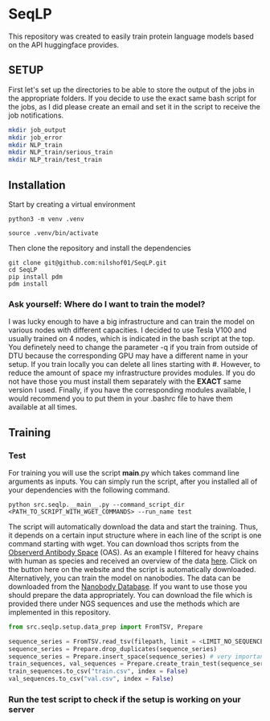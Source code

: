 # SeqLP

This repository was created to easily train protein language models based on the API huggingface provides. 

## SETUP

First let's set up the directories to be able to store the output of the jobs in the appropriate folders. If you decide to use the exact same bash script for the jobs, as I did please create an email and set it in the script to receive the job notifications.

```bash
mkdir job_output
mkdir job_error
mkdir NLP_train
mkdir NLP_train/serious_train
mkdir NLP_train/test_train
```

## Installation

Start by creating a virtual environment

```
python3 -m venv .venv

source .venv/bin/activate
```

Then clone the repository and install the dependencies
```
git clone git@github.com:nilshof01/SeqLP.git
cd SeqLP
pip install pdm
pdm install 

```

### Ask yourself: Where do I want to train the model?

I was lucky enough to have a big infrastructure and can train the model on various nodes with different capacities. I decided to use Tesla V100 and usually trained on 4 nodes, which is indicated in the bash script at the top. You definetely need to change the parameter -q if you train from outside of DTU because the corresponding GPU may have a different name in your setup. If you train locally you can delete all lines starting with #.
However, to reduce the amount of space my infrastructure provides modules. If you do not have those you must install them separately with the **EXACT** same version I used. Finally, if you have the corresponding modules available, I would recommend you to put them in your .bashrc file to have them available at all times.


## Training

### Test

For training you will use the script __main__.py which takes command line arguments as inputs. You can simply run the script, after you installed all of your dependencies with the following command.

```
python src.seqlp.__main__.py --command_script_dir <PATH_TO_SCRIPT_WITH_WGET_COMMANDS> --run_name test

```

The script will automatically download the data and start the training. Thus, it depends on a certain input structure where in each line of the script is one command starting with wget. You can download thos scripts from the [Observerd Antibody Space](https://opig.stats.ox.ac.uk/webapps/oas/) (OAS). As an example I filtered for heavy chains with human as species and received an overview of the data [here](https://opig.stats.ox.ac.uk/webapps/oas/oas_unpaired/). Click on the button here on the website and the script is automatically downloaded.
Alternatively, you can train the model on nanobodies. The data can be downloaded from the [Nanobody Database](https://research.naturalantibody.com/nanobodies). If you want to use those you should prepare the data appropriately. You can download the file which is provided there under NGS sequences and use the methods which are implemented in this repository.

```python
from src.seqlp.setup.data_prep import FromTSV, Prepare

sequence_series = FromTSV.read_tsv(filepath, limit = <LIMIT_NO_SEQUENCES>)
sequence_series = Prepare.drop_duplicates(sequence_series)
sequence_series = Prepare.insert_space(sequence_series) # very important otherwise the tokenizing will not work appropriately.
train_sequences, val_sequences = Prepare.create_train_test(sequence_series)
train_sequences.to_csv("train.csv", index = False)
val_sequences.to_csv("val.csv", index = False)

```


### Run the test script to check if the setup is working on your server





